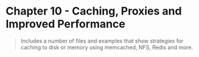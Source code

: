 # Chapter 10 - Caching, Proxies and Improved Performance

> Includes a number of files and examples that show strategies for caching to disk or memory using memcached, NFS, Redis and more.